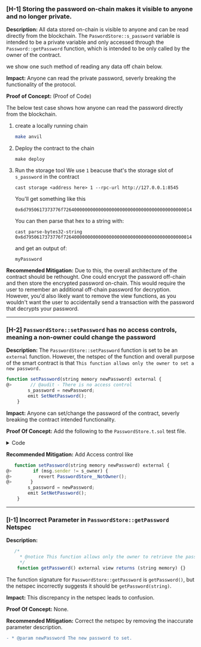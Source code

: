 ### [H-1] Storing the password on-chain makes it visible to anyone and no longer private.

**Description:** All data stored on-chain is visible to anyone and can be read directly from the blockchain. The `PaswordStore::s_password` variable is intended to be a private variable and only accessed through the `Password::getPassword` function, which is intended to be only called by the owner of the contract.

we show one such method of reading any data off chain below.

**Impact:** Anyone can read the private password, severly breaking the functionality of the protocol.

**Proof of Concept:** (Proof of Code)

The below test case shows how anyone can read the password directly from the blockchain.

1. create a locally running chain
   ```bash
   make anvil
   ```

2. Deploy the contract to the chain
   ```
   make deploy
   ```

3. Run the storage tool
   We use `1` beacuse that's the storage slot of `s_password` in the contract

   ```
   cast storage <address here> 1 --rpc-url http://127.0.0.1:8545
   ```

   You'll get something like this 

   `0x6d7950617373776f726400000000000000000000000000000000000000000014`

   You can then parse that hex to a string with:

   ```
   cast parse-bytes32-string 0x6d7950617373776f726400000000000000000000000000000000000000000014
   ```

   and get an output of:

   ```
   myPassword
   ```

**Recommended Mitigation:** Due to this, the overall architecture of the contract should be rethought. One could encrypt the password off-chain and then store the encrypted password on-chain. This would require the user to remember an additional off-chain password for decryption. However, you'd also likely want to remove the view functions, as you wouldn't want the user to accidentally send a transaction with the password that decrypts your password.

----------------------


### [H-2] `PasswordStore::setPassword` has no access controls, meaning a non-owner could change the password

**Description:** The `PasswordStore::setPassword` function is set to be an `external` function. However, the netspec of the function and overall purpose of the smart contract is that `This function allows only the owner to set a new password.`

```javascript
function setPassword(string memory newPassword) external {
@>       // @audit - There is no access control 
        s_password = newPassword;
        emit SetNetPassword();
    }
```

**Impact:** Anyone can set/change the password of the contract, severly breaking the contract intended functionality.

**Proof Of Concept:** Add the following to the `PasswordStore.t.sol` test file.

<Details>
<summary>Code</summary>

```Javascript
   function test_anyone_can_set_password(address randomAddress) public {
        vm.assume(randomAddress != owner);
        vm.prank(randomAddress);
        string memory expectedPassword = "myNewPassword";
        passwordStore.setPassword(expectedPassword);

        vm.prank(owner);
        string memory originalPassword = passwordStore.getPassword();
        assertEq(expectedPassword, originalPassword);
    }
```

</Details>


**Recommended Mitigation:** Add Access control like

```Javascript
   function setPassword(string memory newPassword) external {
@>        if (msg.sender != s_owner) {
@>          revert PasswordStore__NotOwner();
@>       }
        s_password = newPassword;
        emit SetNetPassword();
    }
```

--------------------------------

### [I-1] Incorrect Parameter in `PasswordStore::getPassword` Netspec

**Description:**
```javascript
   /*
     * @notice This function allows only the owner to retrieve the password.
     */
    function getPassword() external view returns (string memory) {}
```
The function signature for `PasswordStore::getPassword` is `getPassword()`, but the netspec incorrectly suggests it should be `getPassword(string)`.

**Impact:** 
This discrepancy in the netspec leads to confusion.

**Proof Of Concept:** 
None.

**Recommended Mitigation:** 
Correct the netspec by removing the inaccurate parameter description.

```diff
- * @param newPassword The new password to set.
```
